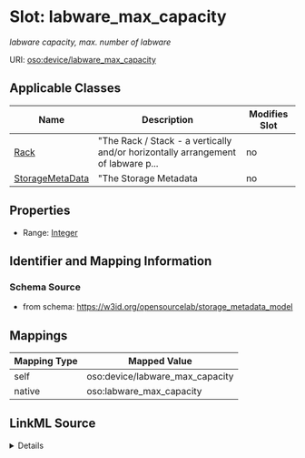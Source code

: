 

# Slot: labware_max_capacity


_labware capacity, max. number of labware_





URI: [oso:device/labware_max_capacity](http://w3id.org/oso/device/labware_max_capacity)



<!-- no inheritance hierarchy -->





## Applicable Classes

| Name | Description | Modifies Slot |
| --- | --- | --- |
| [Rack](Rack.md) | "The Rack / Stack - a vertically and/or horizontally arrangement of labware p... |  no  |
| [StorageMetaData](StorageMetaData.md) | "The Storage Metadata |  no  |







## Properties

* Range: [Integer](Integer.md)





## Identifier and Mapping Information







### Schema Source


* from schema: https://w3id.org/opensourcelab/storage_metadata_model




## Mappings

| Mapping Type | Mapped Value |
| ---  | ---  |
| self | oso:device/labware_max_capacity |
| native | oso:labware_max_capacity |




## LinkML Source

<details>
```yaml
name: labware_max_capacity
description: labware capacity, max. number of labware
from_schema: https://w3id.org/opensourcelab/storage_metadata_model
rank: 1000
slot_uri: oso:device/labware_max_capacity
alias: labware_max_capacity
domain_of:
- StorageMetaData
- Rack
range: integer
required: false

```
</details>